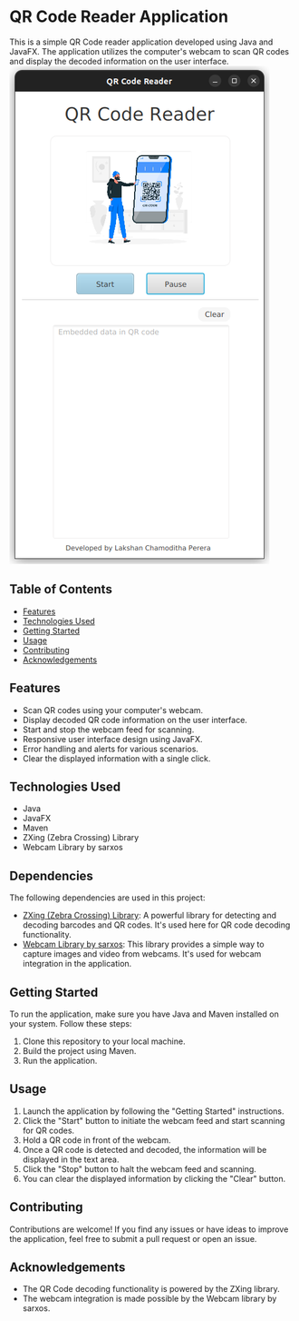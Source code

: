 # QR Code Reader Application

This is a simple QR Code reader application developed using Java and JavaFX. The application utilizes the computer's webcam to scan QR codes and display the decoded information on the user interface.
![image](https://github.com/Lakshan-Chamoditha-Perera/QR-Code-Reader/blob/main/src/main/resources/com/example/qrcodereader/assets/ui.png)
## Table of Contents

- [Features](#features)
- [Technologies Used](#technologies-used)
- [Getting Started](#getting-started)
- [Usage](#usage)
- [Contributing](#contributing)
- [Acknowledgements](#acknowledgements)

## Features

- Scan QR codes using your computer's webcam.
- Display decoded QR code information on the user interface.
- Start and stop the webcam feed for scanning.
- Responsive user interface design using JavaFX.
- Error handling and alerts for various scenarios.
- Clear the displayed information with a single click.


## Technologies Used

- Java
- JavaFX
- Maven
- ZXing (Zebra Crossing) Library
- Webcam Library by sarxos

## Dependencies

The following dependencies are used in this project:

- [ZXing (Zebra Crossing) Library](https://github.com/zxing/zxing): A powerful library for detecting and decoding barcodes and QR codes. It's used here for QR code decoding functionality.
- [Webcam Library by sarxos](https://github.com/sarxos/webcam-capture): This library provides a simple way to capture images and video from webcams. It's used for webcam integration in the application.

## Getting Started

To run the application, make sure you have Java and Maven installed on your system. Follow these steps:

1. Clone this repository to your local machine.
2. Build the project using Maven.
3. Run the application.

## Usage

1. Launch the application by following the "Getting Started" instructions.
2. Click the "Start" button to initiate the webcam feed and start scanning for QR codes.
3. Hold a QR code in front of the webcam.
4. Once a QR code is detected and decoded, the information will be displayed in the text area.
5. Click the "Stop" button to halt the webcam feed and scanning.
6. You can clear the displayed information by clicking the "Clear" button.

## Contributing

Contributions are welcome! If you find any issues or have ideas to improve the application, feel free to submit a pull request or open an issue.

## Acknowledgements

- The QR Code decoding functionality is powered by the ZXing library.
- The webcam integration is made possible by the Webcam library by sarxos.
